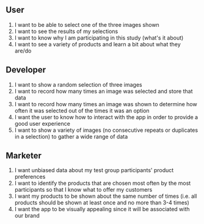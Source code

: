 ## User
1. I want to be able to select one of the three images shown
2. I want to see the results of my selections
3. I want to know why I am participating in this study (what's it about)
4. I want to see a variety of products and learn a bit about what they are/do

## Developer
1. I want to show a random selection of three images
2. I want to record how many times an image was selected and store that data
3. I want to record how many times an image was shown to determine how often it was selected out of the times it was an option
4. I want the user to know how to interact with the app in order to provide a good user experience
5. I want to show a variety of images (no consecutive repeats or duplicates in a selection) to gather a wide range of data

## Marketer
1. I want unbiased data about my test group participants' product preferences
2. I want to identify the products that are chosen most often by the most participants so that I know what to offer my customers
3. I want my products to be shown about the same number of times (i.e. all products should be shown at least once and no more than 3-4 times)
4. I want the app to be visually appealing since it will be associated with our brand
